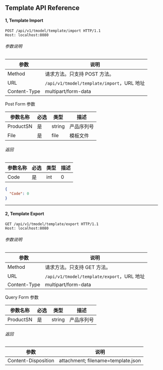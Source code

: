 ## Template API Reference

#### 1, Template Import

```http
POST /api/v1/tmodel/template/import HTTP/1.1
Host: localhost:8080
```

###### 参数说明

| 参数         | 说明                                       |
| ------------ | ------------------------------------------ |
| Method       | 请求方法。只支持 POST 方法。               |
| URL          | `/api/v1/tmodel/template/import`，URL 地址 |
| Content-Type | multipart/form-data                        |

Post Form 参数

| 参数名称  | 必选 | 类型   | 描述       |
| --------- | ---- | ------ | ---------- |
| ProductSN | 是   | string | 产品序列号 |
| File      | 是   | file   | 模板文件   |

###### 返回

| 参数名称 | 必选 | 类型 | 描述 |
| -------- | ---- | ---- | ---- |
| Code     | 是   | int  | 0    |

```json
{
  "Code": 0
}
```

---

#### 2, Template Export

```http
GET /api/v1/tmodel/template/export HTTP/1.1
Host: localhost:8080
```

###### 参数说明

| 参数         | 说明                                       |
| ------------ | ------------------------------------------ |
| Method       | 请求方法。只支持 GET 方法。                |
| URL          | `/api/v1/tmodel/template/export`，URL 地址 |
| Content-Type | multipart/form-data                        |

Query Form 参数

| 参数名称  | 必选 | 类型   | 描述       |
| --------- | ---- | ------ | ---------- |
| ProductSN | 是   | string | 产品序列号 |

###### 返回

| 参数                | 说明                               |
| ------------------- | ---------------------------------- |
| Content-Disposition | attachment; filename=template.json |
